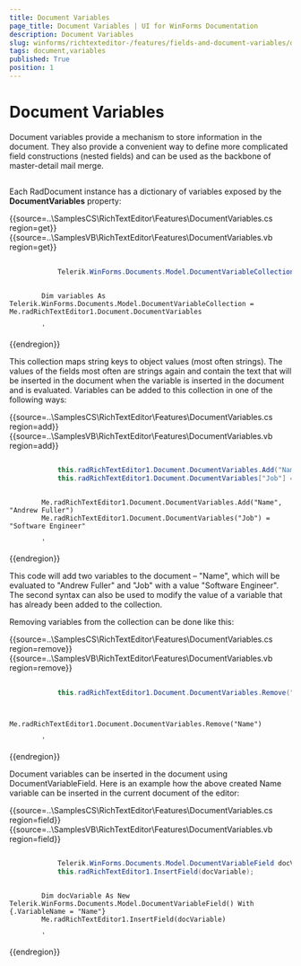 ```yaml
---
title: Document Variables
page_title: Document Variables | UI for WinForms Documentation
description: Document Variables
slug: winforms/richtexteditor-/features/fields-and-document-variables/document-variables
tags: document,variables
published: True
position: 1
---
```


# Document Variables



Document variables provide a mechanism to store information in the document. They also provide a convenient way to define more complicated field constructions (nested fields) and can be used as the backbone of master-detail mail merge.
      

## 

Each RadDocument instance has a dictionary of variables exposed by the __DocumentVariables__ property:

{{source=..\SamplesCS\RichTextEditor\Features\DocumentVariables.cs region=get}} 
{{source=..\SamplesVB\RichTextEditor\Features\DocumentVariables.vb region=get}} 

````C#
            
            Telerik.WinForms.Documents.Model.DocumentVariableCollection variables = this.radRichTextEditor1.Document.DocumentVariables;
````
````VB.NET

        Dim variables As Telerik.WinForms.Documents.Model.DocumentVariableCollection = Me.radRichTextEditor1.Document.DocumentVariables

        '
````

{{endregion}} 


This collection maps string keys to object values (most often strings). The values of the fields most often are strings again and contain the text that will be inserted in the document when the variable is inserted in the document and is evaluated. Variables can be added to this collection in one of the following ways:


{{source=..\SamplesCS\RichTextEditor\Features\DocumentVariables.cs region=add}} 
{{source=..\SamplesVB\RichTextEditor\Features\DocumentVariables.vb region=add}} 

````C#

            this.radRichTextEditor1.Document.DocumentVariables.Add("Name", "Andrew Fuller");
            this.radRichTextEditor1.Document.DocumentVariables["Job"] = "Software Engineer";
````
````VB.NET

        Me.radRichTextEditor1.Document.DocumentVariables.Add("Name", "Andrew Fuller")
        Me.radRichTextEditor1.Document.DocumentVariables("Job") = "Software Engineer"

        '
````

{{endregion}} 




This code will add two variables to the document – "Name", which will be evaluated to "Andrew Fuller" and "Job" with a value  "Software Engineer". The second syntax can also be used to modify the value of a variable that has already been added to the collection.
        

Removing variables from the collection can be done like this:


{{source=..\SamplesCS\RichTextEditor\Features\DocumentVariables.cs region=remove}} 
{{source=..\SamplesVB\RichTextEditor\Features\DocumentVariables.vb region=remove}} 

````C#
            
            this.radRichTextEditor1.Document.DocumentVariables.Remove("Name");
````
````VB.NET

        Me.radRichTextEditor1.Document.DocumentVariables.Remove("Name")

        '
````

{{endregion}} 


Document variables can be inserted in the document using DocumentVariableField. Here is an example how the above created Name variable can be inserted in the current document of the editor:


{{source=..\SamplesCS\RichTextEditor\Features\DocumentVariables.cs region=field}} 
{{source=..\SamplesVB\RichTextEditor\Features\DocumentVariables.vb region=field}} 

````C#

            Telerik.WinForms.Documents.Model.DocumentVariableField docVariable = new Telerik.WinForms.Documents.Model.DocumentVariableField() { VariableName = "Name" };
            this.radRichTextEditor1.InsertField(docVariable);
````
````VB.NET

        Dim docVariable As New Telerik.WinForms.Documents.Model.DocumentVariableField() With {.VariableName = "Name"}
        Me.radRichTextEditor1.InsertField(docVariable)

        '
````

{{endregion}} 



